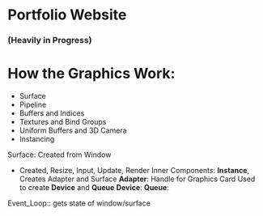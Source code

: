 # Portfolio Website

### (Heavily in Progress)

# How the Graphics Work:

- Surface
- Pipeline
- Buffers and Indices
- Textures and Bind Groups
- Uniform Buffers and 3D Camera
- Instancing

Surface: Created from Window

- Created, Resize, Input, Update, Render
  Inner Components:
  **Instance**, Creates Adapter and Surface
  **Adapter**: Handle for Graphics Card
  Used to create **Device** and **Queue**
  **Device**:
  **Queue**:

Event_Loop:: gets state of window/surface
